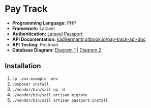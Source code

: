 # Pay Track

- **Programming Language:** PHP
- **Framework:** Laravel
- **Authentication:** [Laravel Passport](https://laravel.com/docs/passport)
- **API Documentation:** [kadirermantr.gitbook.io/pay-track-api-doc](https://kadirermantr.gitbook.io/pay-track-api-doc)
- **API Testing:** Postman
- **Database Diagram:** [Diagram 1](https://dbdiagram.io/d/6420f4b25758ac5f172447ae) | [Diagram 2](https://dbdiagram.io/d/6420f5185758ac5f172447ca)

## Installation

1. `cp .env.example .env`
2. `composer install`
3. `./vendor/bin/sail up -d`
4. `./vendor/bin/sail artisan migrate`
5. `./vendor/bin/sail artisan passport:install`
